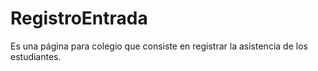 # RegistroEntrada
Es una página para colegio que consiste en registrar la asistencia de los estudiantes.
